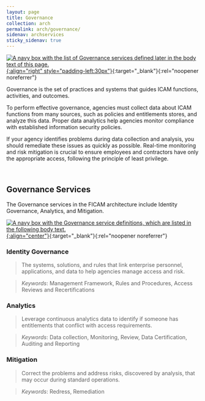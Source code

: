 ```yaml
---
layout: page
title: Governance
collection: arch
permalink: arch/governance/
sidenav: archservices
sticky_sidenav: true
---
```


[![A navy box with the list of Governance services defined later in the body text of this page.]({{site.baseurl}}/assets/arch/services/GovernanceServices.png){:align="right" style="padding-left:30px"}]({{site.baseurl}}/assets/arch/services/GovernanceServices.png){:target="_blank"}{:rel="noopener noreferrer"}

Governance is the set of practices and systems that guides ICAM functions, activities, and outcomes.

To perform effective governance, agencies must collect data about ICAM functions from many sources, such as policies and entitlements stores, and analyze this data. Proper data analytics help agencies monitor compliance with established information security policies. 

If your agency identifies problems during data collection and analysis, you should remediate these issues as quickly as possible. Real-time monitoring and risk mitigation is crucial to ensure employees and contractors have only the appropriate access, following the principle of least privilege.

<br>

## Governance Services

The Governance services in the FICAM architecture include Identity Governance, Analytics, and Mitigation.

[![A navy box with the Governance service definitions, which are listed in the following body text.]({{site.baseurl}}/assets/arch/services/GovernanceServiceDefinitions.png){:align="center"}]({{site.baseurl}}/assets/arch/services/GovernanceServiceDefinitions.png){:target="_blank"}{:rel="noopener noreferrer"}

### Identity Governance

> The systems, solutions, and rules that link enterprise personnel, applications, and data to help agencies manage access and risk.

> *Keywords*: Management Framework, Rules and Procedures, Access Reviews and Recertifications

### Analytics

> Leverage continuous analytics data to identify if someone has entitlements that conflict with access requirements.

> *Keywords*: Data collection, Monitoring, Review, Data Certification, Auditing and Reporting

### Mitigation

> Correct the problems and address risks, discovered by analysis, that may occur during standard operations.  

> *Keywords*: Redress, Remediation
